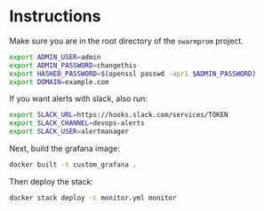 # Instructions

Make sure you are in the root directory of the `swarmprom` project.

```bash
export ADMIN_USER=admin
export ADMIN_PASSWORD=changethis
export HASHED_PASSWORD=$(openssl passwd -apr1 $ADMIN_PASSWORD)
export DOMAIN=example.com
```

If you want alerts with slack, also run:

```bash
export SLACK_URL=https://hooks.slack.com/services/TOKEN
export SLACK_CHANNEL=devops-alerts
export SLACK_USER=alertmanager
```

Next, build the grafana image:

```bash
docker built -t custom_grafana .
```

Then deploy the stack:

```bash
docker stack deploy -c monitor.yml monitor
```
